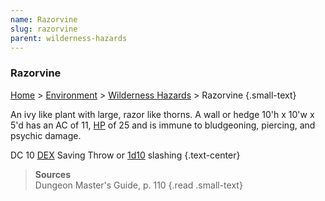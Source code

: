 ```yaml
---
name: Razorvine
slug: razorvine
parent: wilderness-hazards
---
```

### Razorvine
[Home](dm-operations-center) > [Environment](environment) > [Wilderness Hazards](wilderness-hazards) > Razorvine {.small-text}

An ivy like plant with large, razor like thorns. A wall or hedge 10'h x 10'w x 5'd has an AC of 11, [HP](HIT-POINTS) of 25 and is immune to bludgeoning, piercing, and psychic damage.

DC 10 [DEX](dexterity) Saving Throw or [1d10](/roll/1d10) slashing {.text-center}

> **Sources** <br/>
> Dungeon Master's Guide, p. 110
{.read .small-text}
